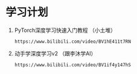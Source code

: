 # 学习计划

1. PyTorch深度学习快速入门教程 （小土堆）

   `https://www.bilibili.com/video/BV1hE411t7RN`

2. 动手学深度学习v2 （跟李沐学AI）

   `https://www.bilibili.com/video/BV1if4y147hS`

